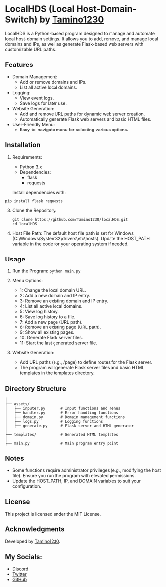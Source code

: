# LocalHDS (Local Host-Domain-Switch) by [Tamino1230](https://discord.com/users/702893526303637604)

LocalHDS is a Python-based program designed to manage and automate local host-domain settings. It allows you to add, remove, and manage local domains and IPs, as well as generate Flask-based web servers with customizable URL paths.

## Features

- Domain Management:
  - Add or remove domains and IPs.
  - List all active local domains.
- Logging:
  - View event logs.
  - Save logs for later use.
- Website Generation:
  - Add and remove URL paths for dynamic web server creation.
  - Automatically generate Flask web servers and basic HTML files.
- User-Friendly Menu:
  - Easy-to-navigate menu for selecting various options.

## Installation

1. Requirements:
   - Python 3.x
   - Dependencies:
     - flask
     - requests

   Install dependencies with:
  ```
  pip install flask requests
  ```

3. Clone the Repository:
   ```
   git clone https://github.com/Tamino1230/localHDS.git
   cd localHDS
   ```

4. Host File Path:
   The default host file path is set for Windows (C:\Windows\System32\drivers\etc\hosts). Update the HOST_PATH variable in the code for your operating system if needed.

## Usage

1. Run the Program:
   ```python main.py```

2. Menu Options:
   - 1: Change the local domain URL.
   - 2: Add a new domain and IP entry.
   - 3: Remove an existing domain and IP entry.
   - 4: List all active local domains.
   - 5: View log history.
   - 6: Save log history to a file.
   - 7: Add a new page (URL path).
   - 8: Remove an existing page (URL path).
   - 9: Show all existing pages.
   - 10: Generate Flask server files.
   - 11: Start the last generated server file.

3. Website Generation:
   - Add URL paths (e.g., /page) to define routes for the Flask server.
   - The program will generate Flask server files and basic HTML templates in the templates directory.

## Directory Structure

```localHDS/
│
├── assets/
│   ├── inputer.py       # Input functions and menus
│   ├── handler.py       # Error handling functions
│   ├── domain.py        # Domain management functions
│   ├── logs.py          # Logging functions
│   ├── generate.py      # Flask server and HTML generator
│
├── templates/           # Generated HTML templates
│
├── main.py              # Main program entry point
```

## Notes

- Some functions require administrator privileges (e.g., modifying the host file). Ensure you run the program with elevated permissions.
- Update the HOST_PATH, IP, and DOMAIN variables to suit your configuration.

## License

This project is licensed under the MIT License.

## Acknowledgments

Developed by [Tamino1230](https://discord.com/users/702893526303637604).

## My Socials:
- [Discord](https://discord.com/users/702893526303637604)
- [Twitter](https://twitter.com/NukeTamino)
- [GitHub](https://github.com/tamino1230)
